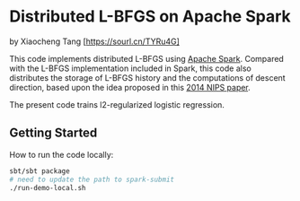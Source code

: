 # Distributed L-BFGS on Apache Spark
by Xiaocheng Tang [https://sourl.cn/TYRu4G]

This code implements distributed L-BFGS using [Apache Spark](http://spark.apache.org). Compared with the L-BFGS implementation included in Spark, this code also distributes the storage of L-BFGS history and the computations of descent direction, based upon the idea proposed in this [2014 NIPS paper](http://papers.nips.cc/paper/5333-large-scale-l-bfgs-using-mapreduce.pdf).

The present code trains l2-regularized logistic regression.

## Getting Started
How to run the code locally:

```bash
sbt/sbt package
# need to update the path to spark-submit
./run-demo-local.sh
```



